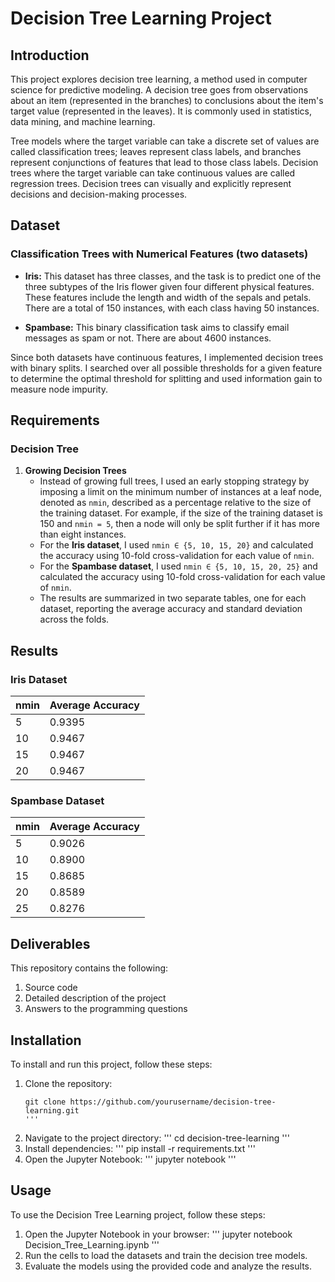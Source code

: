 # Decision Tree Learning Project

## Introduction

This project explores decision tree learning, a method used in computer science for predictive modeling. A decision tree goes from observations about an item (represented in the branches) to conclusions about the item's target value (represented in the leaves). It is commonly used in statistics, data mining, and machine learning.

Tree models where the target variable can take a discrete set of values are called classification trees; leaves represent class labels, and branches represent conjunctions of features that lead to those class labels. Decision trees where the target variable can take continuous values are called regression trees. Decision trees can visually and explicitly represent decisions and decision-making processes.

## Dataset

### Classification Trees with Numerical Features (two datasets)

- **Iris:** This dataset has three classes, and the task is to predict one of the three subtypes of the Iris flower given four different physical features. These features include the length and width of the sepals and petals. There are a total of 150 instances, with each class having 50 instances.

- **Spambase:** This binary classification task aims to classify email messages as spam or not. There are about 4600 instances.

Since both datasets have continuous features, I implemented decision trees with binary splits. I searched over all possible thresholds for a given feature to determine the optimal threshold for splitting and used information gain to measure node impurity.

## Requirements

### Decision Tree

1. **Growing Decision Trees**
   - Instead of growing full trees, I used an early stopping strategy by imposing a limit on the minimum number of instances at a leaf node, denoted as `nmin`, described as a percentage relative to the size of the training dataset. For example, if the size of the training dataset is 150 and `nmin = 5`, then a node will only be split further if it has more than eight instances.
   - For the **Iris dataset**, I used `nmin ∈ {5, 10, 15, 20}` and calculated the accuracy using 10-fold cross-validation for each value of `nmin`.
   - For the **Spambase dataset**, I used `nmin ∈ {5, 10, 15, 20, 25}` and calculated the accuracy using 10-fold cross-validation for each value of `nmin`.
   - The results are summarized in two separate tables, one for each dataset, reporting the average accuracy and standard deviation across the folds.

## Results

### Iris Dataset
| nmin | Average Accuracy |
|------|------------------|
| 5    | 0.9395           | 
| 10   | 0.9467           | 
| 15   | 0.9467           | 
| 20   | 0.9467           | 

### Spambase Dataset
| nmin | Average Accuracy | 
|------|------------------|
| 5    |  0.9026          |
| 10   |  0.8900          |
| 15   |  0.8685          |
| 20   |  0.8589          | 
| 25   |  0.8276          | 

## Deliverables

This repository contains the following:

1. Source code
2. Detailed description of the project
3. Answers to the programming questions

## Installation

To install and run this project, follow these steps:

1. Clone the repository:
   ```
   git clone https://github.com/yourusername/decision-tree-learning.git
   '''
2. Navigate to the project directory:
   '''
   cd decision-tree-learning
   '''
4. Install dependencies:
   '''
   pip install -r requirements.txt
   '''
6. Open the Jupyter Notebook:
   '''
   jupyter notebook
   '''

## Usage

To use the Decision Tree Learning project, follow these steps:

1. Open the Jupyter Notebook in your browser:
'''
jupyter notebook Decision_Tree_Learning.ipynb
'''
3. Run the cells to load the datasets and train the decision tree models.
4. Evaluate the models using the provided code and analyze the results.
